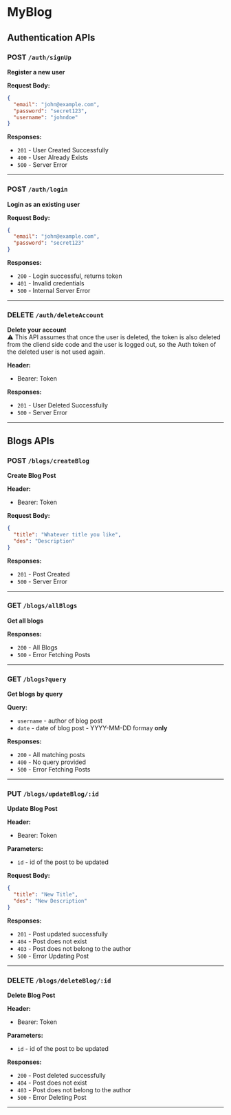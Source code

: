 # MyBlog

## Authentication APIs

### POST `/auth/signUp`

**Register a new user**

**Request Body:**

```json
{
  "email": "john@example.com",
  "password": "secret123",
  "username": "johndoe"
}
```

**Responses:**

- `201` - User Created Successfully
- `400` - User Already Exists
- `500` - Server Error

---

### POST `/auth/login`

**Login as an existing user**

**Request Body:**

```json
{
  "email": "john@example.com",
  "password": "secret123"
}
```

**Responses:**

- `200` - Login successful, returns token
- `401` - Invalid credentials
- `500` - Internal Server Error

---

### DELETE `/auth/deleteAccount`

**Delete your account**  
⚠️ This API assumes that once the user is deleted, the token is also deleted from the cliend side code and the user is logged out, so the Auth token of the deleted user is not used again.

**Header:**

- Bearer: Token

**Responses:**

- `201` - User Deleted Successfully
- `500` - Server Error

---

## Blogs APIs

### POST `/blogs/createBlog`

**Create Blog Post**

**Header:**

- Bearer: Token

**Request Body:**

```json
{
  "title": "Whatever title you like",
  "des": "Description"
}
```

**Responses:**

- `201` - Post Created
- `500` - Server Error

---

### GET `/blogs/allBlogs`

**Get all blogs**

**Responses:**

- `200` - All Blogs
- `500` - Error Fetching Posts

---

### GET `/blogs?query`

**Get blogs by query**

**Query:**

- `username` - author of blog post
- `date` - date of blog post - YYYY-MM-DD formay **only**

**Responses:**

- `200` - All matching posts
- `400` - No query provided
- `500` - Error Fetching Posts

---

### PUT `/blogs/updateBlog/:id`

**Update Blog Post**

**Header:**

- Bearer: Token

**Parameters:**

- `id` - id of the post to be updated

**Request Body:**

```json
{
  "title": "New Title",
  "des": "New Description"
}
```

**Responses:**

- `201` - Post updated successfully
- `404` - Post does not exist
- `403` - Post does not belong to the author
- `500` - Error Updating Post

---

### DELETE `/blogs/deleteBlog/:id`

**Delete Blog Post**

**Header:**

- Bearer: Token

**Parameters:**

- `id` - id of the post to be updated

**Responses:**

- `200` - Post deleted successfully
- `404` - Post does not exist
- `403` - Post does not belong to the author
- `500` - Error Deleting Post

---